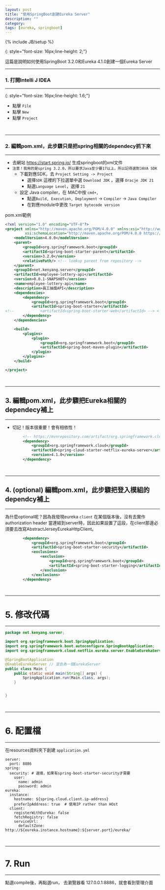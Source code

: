 ```yaml
---
layout: post
title: "使用SpringBoot創建Eureka Server"
description: ""
category: 
tags: [eureka, springboot]
---
```

{% include JB/setup %}

{: style="font-size: 16px;line-height: 2;"}

這篇是說明如何使用SpringBoot 3.2.0和Eureka 4.1.0創建一個Eureka Server

---
### 1. 打開Intelli J IDEA
---

{: style="font-size: 16px;line-height: 1.6;"}

- 點擊 `File` 
- 點擊 `New`
- 點擊 `Project`

<br />

<!--more-->

---
### 2. 編輯pom.xml，此步驟只是把spring相關的dependecy抓下來
---

- 去網站 https://start.spring.io/ 生成springboot的xml文件
- `注意！我用的是spring 3.2.0，所以要求Java至少要17以上，所以記得選對JAVA SDK` 
   -  下載對應SDK，去 `Project Setting -> Project` 
      -  選擇`SDK` 這裡的下拉選單中選 `Download JDK` ，選擇 `Oracje JDK 21`
      -  點選`Language Level`，選擇 `21`
   - 設定 Java compiler，在 MAC中按 `cmd+,` 
      -  點選`Build, Execution, Deployment` -> `Compiler` -> `Java Compiler` 
      -  在對應module中更改 `Target bytecode version`


pom.xml範例

```xml
<?xml version="1.0" encoding="UTF-8"?>
<project xmlns="http://maven.apache.org/POM/4.0.0" xmlns:xsi="http://www.w3.org/2001/XMLSchema-instance"
         xsi:schemaLocation="http://maven.apache.org/POM/4.0.0 https://maven.apache.org/xsd/maven-4.0.0.xsd">
    <modelVersion>4.0.0</modelVersion>
    <parent>
        <groupId>org.springframework.boot</groupId>
        <artifactId>spring-boot-starter-parent</artifactId>
        <version>3.2.0</version>
        <relativePath/> <!-- lookup parent from repository -->
    </parent>
    <groupId>net.kenyang.server</groupId>
    <artifactId>employee-lottery-api</artifactId>
    <version>0.0.1-SNAPSHOT</version>
    <name>employee-lottery-api</name>
    <description>員工抽獎API</description>
    <dependencies>
        <dependency>
            <groupId>org.springframework.boot</groupId>
            <artifactId>spring-boot-starter</artifactId>
<!--            <artifactId>spring-boot-starter-web</artifactId> --> <!-- 這個是單純給restful，但因為會有eureka，所以不用 -->
        </dependency>
    </dependencies>

    <build>
        <plugins>
            <plugin>
                <groupId>org.springframework.boot</groupId>
                <artifactId>spring-boot-maven-plugin</artifactId>
            </plugin>
        </plugins>
    </build>

</project>
```


<br />

---
## 3. 編輯pom.xml，此步驟把Eureka相關的dependecy補上
---

- 切記！版本很重要！會有相依性！

```xml
        <!-- https://mvnrepository.com/artifact/org.springframework.cloud/spring-cloud-starter-netflix-eureka-server -->
        <dependency>
            <groupId>org.springframework.cloud</groupId>
            <artifactId>spring-cloud-starter-netflix-eureka-server</artifactId>
            <version>4.1.0</version>
        </dependency>
```


<br />

---
## 4. (optional) 編輯pom.xml，此步驟把登入模組的dependcy補上
---

為什麼optional呢？因為我發現eureka `client` 在某個版本後，沒有去實作 authorization header 當連結到server時，因此如果設置了這段，在client那邊必須要去改寫AbstractJerseyEurekaHttpClient。

```xml
        <dependency>
            <groupId>org.springframework.boot</groupId>
            <artifactId>spring-boot-starter-security</artifactId>
            <exclusions>
                <exclusion>
                    <groupId>org.springframework.boot</groupId>
                    <artifactId>spring-boot-starter-logging</artifactId>
                </exclusion>
            </exclusions>
        </dependency>
```

<br />

---
# 5. 修改代碼
---

```java
package net.kenyang.server;

import org.springframework.boot.SpringApplication;
import org.springframework.boot.autoconfigure.SpringBootApplication;
import org.springframework.cloud.netflix.eureka.server.EnableEurekaServer;

@SpringBootApplication
@EnableEurekaServer // 宣告為一個EurekaServer
public class Main {
    public static void main(String[] args) {
        SpringApplication.run(Main.class, args);
    }


}
```

<br />

---
# 6. 配置檔
---

在resources資料夾下創建 `application.yml`

```
server:
  port: 8886
spring:
  security: # 選填，如果有spring-boot-starter-security才需要
    user:
      name: admin
      password: admin
eureka:
  instance:
    hostname: ${spring.cloud.client.ip-address}
    preferIpAddress: true  # 使用IP rather than HOst
  client:
    registerWithEureka: false
    fetchRegistry: false
    serviceUrl:
      defaultZone: http://${eureka.instance.hostname}:${server.port}/eureka/

```

<br />

---
# 7. Run
---

點選compile後，再點選run，
去瀏覽器看 127.0.0.1:8886，就會看到管理介面


<br />

<br />

<br />